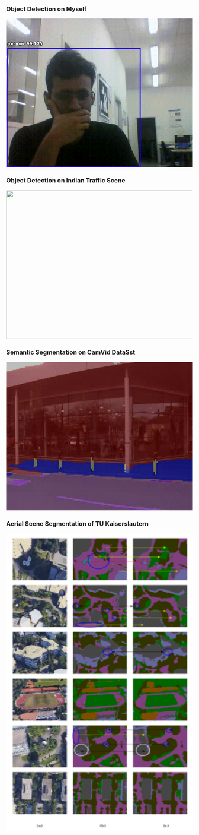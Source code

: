 
### <p>Object Detection on Myself
<img src="https://github.com/ayadav10491/ayadav10491.github.io/blob/master/images/camera_detected.gif?raw=true" width="600" height="400"/> </p>



### <p> Object Detection on Indian Traffic Scene 
<img src="https://github.com/ayadav10491/ayadav10491.github.io/blob/master/images/traffic_detected.gif?raw=true" width="600" height="400" /> </p>


### <p>Semantic Segmentation on CamVid DataSst
<img src="https://github.com/ayadav10491/Portfolio/blob/master/images/camvid.gif?raw=true" width="600" height="400"/> </p>

### <p> Aerial Scene Segmentation of TU Kaiserslautern
<img src="https://github.com/ayadav10491/ayadav10491.github.io/blob/master/images/thesis1.png?raw=true" width="600" height="800"  /> </p>
